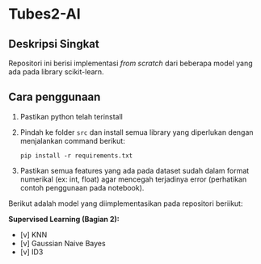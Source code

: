 # Tubes2-AI

## Deskripsi Singkat
Repositori ini berisi implementasi _from scratch_ dari beberapa model yang ada pada library scikit-learn. 


## Cara penggunaan
1. Pastikan python telah terinstall
2. Pindah ke folder `src` dan install semua library yang diperlukan dengan menjalankan command berikut:
   
   ```
   pip install -r requirements.txt
   ```
3. Pastikan semua features yang ada pada dataset sudah dalam format numerikal (ex: int, float) agar mencegah terjadinya error (perhatikan contoh penggunaan pada notebook).

Berikut adalah model yang diimplementasikan pada repositori beriikut: 

**Supervised Learning (Bagian 2):**
- [v] KNN
- [v] Gaussian Naive Bayes
- [v] ID3
